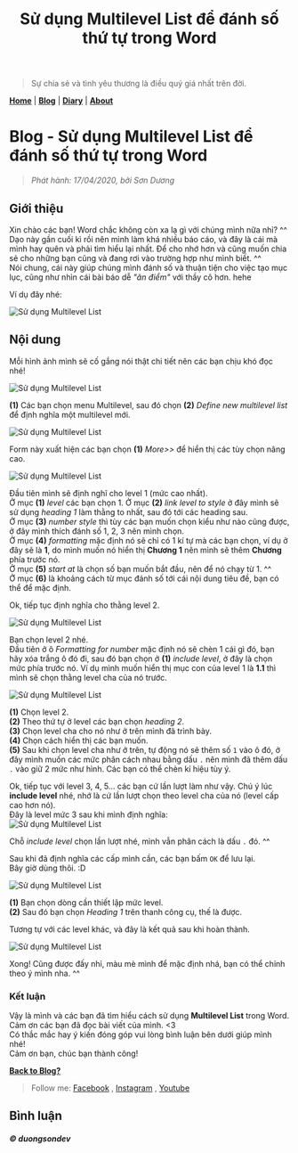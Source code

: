﻿---
title: "Sử dụng Multilevel List để đánh số thứ tự trong Word"
description: "Cách sử dụng Multilevel List để đánh số thứ tự trong Word, tạo mục lục trong Word"
---

>Sự chia sẻ và tình yêu thương là điều quý giá nhất trên đời.

[__Home__][home] | [__Blog__][blog] | [__Diary__][diary] | [__About__][about]


[comment]: (Begin)
# Blog - Sử dụng Multilevel List để đánh số thứ tự trong Word

>_Phát hành: 17/04/2020, bởi Sơn Dương_

<div id="fb-root"></div>
<script async defer crossorigin="anonymous" src="https://connect.facebook.net/vi_VN/sdk.js#xfbml=1&version=v6.0"></script>
<div class="fb-like" data-href="https://duongvanson.github.io/blog/su-dung-multilevel-list-de-danh-so-thu-tu-trong-word/index" data-width="" data-layout="button_count" data-action="like" data-size="small" data-share="true"></div>

## Giới thiệu

Xin chào các bạn! Word chắc không còn xa lạ gì với chúng mình nữa nhỉ? ^^  
Dạo này gần cuối kì rồi nên mình làm khá nhiều báo cáo, và đây là cái mà mình hay quên và phải tìm 
hiểu lại nhất. Để cho nhớ hơn và cũng muốn chia sẻ cho những bạn cũng và đang rơi vào trường hợp như 
mình biết. ^^  
Nói chung, cái này giúp chúng mình đánh số và thuận tiện cho việc tạo mục lục, cũng như nhìn 
cái bài báo dễ _"ăn điểm"_ với thầy cô hơn. hehe  

Ví dụ đây nhé:  

![Sử dụng Multilevel List](./su-dung-multilevel-list-demo.png)

## Nội dung

Mỗi hình ảnh mình sẽ cố gắng nói thật chi tiết nên các bạn chịu khó đọc nhé!  

![Sử dụng Multilevel List](./su-dung-multilevel-list-1.png)

__(1)__ Các bạn chọn menu Multilevel, sau đó chọn __(2)__ _Define new multilevel list_ để 
định nghĩa một multilevel mới.

![Sử dụng Multilevel List](./su-dung-multilevel-list-2.png)

Form này xuất hiện các bạn chọn __(1)__ _More>>_ để hiển thị các tùy chọn nâng cao.

![Sử dụng Multilevel List](./su-dung-multilevel-list-3.png)

Đầu tiên mình sẽ định nghĩ cho level 1 (mức cao nhất).  
Ở mục __(1)__ _level_ các bạn chọn 1.
Ở mục __(2)__ _link level to style_ ở đây mình sẽ sử dụng _heading 1_ làm thằng to nhất, sau 
đó tới các heading sau.  
Ở mục __(3)__ _number style_ thì tùy các bạn muốn chọn kiểu như nào cũng được, ở đây mình 
thích đánh số 1, 2, 3 nên mình chọn.  
Ở mục __(4)__ _formatting_ mặc định nó sẽ chỉ có 1 kí tự mà các bạn chọn, ví dụ ở đây sẽ là __1__, 
do mình muốn nó hiển thị __Chương 1__ nên mình sẽ thêm __Chương__ phía trước nó.  
Ở mục __(5)__ _start at_ là chọn số bạn muốn bắt đầu, nên để nó chạy từ 1. ^^  
Ở mục __(6)__ là khoảng cách từ mục đánh số tới cái nội dung tiêu đề, bạn có thể để mặc định.  

Ok, tiếp tục định nghĩa cho thằng level 2.

![Sử dụng Multilevel List](./su-dung-multilevel-list-4.png)

Bạn chọn level 2 nhé.  
Đầu tiên ở ô _Formatting for number_ mặc định nó sẽ chèn 1 cái gì đó, bạn hãy xóa trắng ô đó đi, 
sau đó bạn chọn ở __(1)__ _include level_, ở đây là chọn mức phía trước nó. Ví dụ mình muốn hiển 
thị mục con của level 1 là __1.1__ thì mình sẽ chọn thằng level cha của nó trước.  

![Sử dụng Multilevel List](./su-dung-multilevel-list-5.png)

__(1)__ Chọn level 2.  
__(2)__ Theo thứ tự ở level các bạn chọn _heading 2_.  
__(3)__ Chọn level cha cho nó như ở trên mình đã trình bày.  
__(4)__ Chọn cách hiển thị các bạn muốn.  
__(5)__ Sau khi chọn level cha như ở trên, tự động nó sẽ thêm số `1` vào ô đó, ở đây mình muốn các mức 
phân cách nhau bằng dấu `.` nên mình đã thêm dấu `.` vào giữ 2 mức như hình. Các bạn có thể chèn 
kí hiệu tùy ý.

Ok, tiếp tục với level 3, 4, 5... các bạn cứ lần lượt làm như vậy. Chú ý lúc __include level__ nhé, 
nhớ là cứ lần lượt chọn theo level cha của nó (level cấp cao hơn nó).  
Đây là level mức 3 sau khi mình định nghĩa:  
![Sử dụng Multilevel List](./su-dung-multilevel-list-6.png)

Chỗ _include level_ chọn lần lượt nhé, mình vẫn phân cách là dấu `.` đó. ^^  

Sau khi đã định nghĩa các cấp mình cần, các bạn bấm `OK` để lưu lại.  
Bây giờ dùng thôi. :D

![Sử dụng Multilevel List](./su-dung-multilevel-list-7.png)

__(1)__ Bạn chọn dòng cần thiết lập mức level.  
__(2)__ Sau đó bạn chọn _Heading 1_ trên thanh công cụ, thế là được.  

Tương tự với các level khác, và đây là kết quả sau khi hoàn thành.  

![Sử dụng Multilevel List](./su-dung-multilevel-list-8.png)

Xong! Cũng được đấy nhỉ, màu mè mình để mặc định nhá, bạn có thể chỉnh theo ý mình nha. ^^  

### Kết luận

Vậy là mình và các bạn đã tìm hiểu cách sử dụng __Multilevel List__ trong Word. Cảm ơn các bạn đã 
đọc bài viết của mình. <3  
Có thắc mắc hay ý kiến đóng góp vui lòng bình luận bên dưới giúp mình nhé!  
Cảm ơn bạn, chúc bạn thành công!

[comment]: (End)

[__Back to Blog?__](https://duongvanson.github.io/blog "Trở lại đâu đấy???")

> Follow me: [Facebook][fb] , [Instagram][ins] , [Youtube][yt]

## Bình luận

<div class="fb-comments" data-href="https://duongvanson.github.io/blog/su-dung-multilevel-list-de-danh-so-thu-tu-trong-word/index" data-width="500" data-numposts="10"></div>

###### __&copy; duongsondev__

[home]: https://duongvanson.github.io "Home"
[blog]: https://duongvanson.github.io/blog "Blog"
[diary]: https://duongvanson.github.io/diary "Diary"
[about]: https://duongvanson.github.io/about "About"
[fb]: https://www.facebook.com/duongson3198 "Facebook"
[ins]: https://www.instagram.com/duongson98/ "Instagram"
[yt]: https://www.youtube.com/channel/UCu382PQhF-gds6lzmYQgYPQ "Youtube"